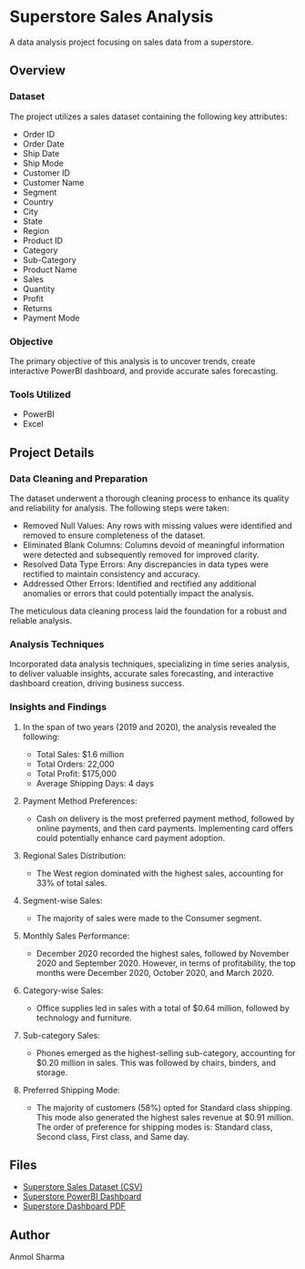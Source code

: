 # Superstore Sales Analysis

A data analysis project focusing on sales data from a superstore.

## Overview

### Dataset
The project utilizes a sales dataset containing the following key attributes:
- Order ID
- Order Date
- Ship Date
- Ship Mode
- Customer ID
- Customer Name
- Segment
- Country
- City
- State
- Region
- Product ID
- Category
- Sub-Category
- Product Name
- Sales
- Quantity
- Profit
- Returns
- Payment Mode

### Objective
The primary objective of this analysis is to uncover trends, create interactive PowerBI dashboard, and provide accurate sales forecasting.

### Tools Utilized
- PowerBI
- Excel

## Project Details

### Data Cleaning and Preparation
The dataset underwent a thorough cleaning process to enhance its quality and reliability for analysis. The following steps were taken:

- Removed Null Values: Any rows with missing values were identified and removed to ensure completeness of the dataset.
- Eliminated Blank Columns: Columns devoid of meaningful information were detected and subsequently removed for improved clarity.
- Resolved Data Type Errors: Any discrepancies in data types were rectified to maintain consistency and accuracy.
- Addressed Other Errors: Identified and rectified any additional anomalies or errors that could potentially impact the analysis.

The meticulous data cleaning process laid the foundation for a robust and reliable analysis.

### Analysis Techniques
Incorporated data analysis techniques, specializing in time series analysis, to deliver valuable insights, accurate sales forecasting, and interactive dashboard creation, driving business success.

### Insights and Findings

1. In the span of two years (2019 and 2020), the analysis revealed the following:
   - Total Sales: $1.6 million
   - Total Orders: 22,000
   - Total Profit: $175,000
   - Average Shipping Days: 4 days

2. Payment Method Preferences:
   - Cash on delivery is the most preferred payment method, followed by online payments, and then card payments. Implementing card offers could potentially enhance card payment adoption.

3. Regional Sales Distribution:
   - The West region dominated with the highest sales, accounting for 33% of total sales.

4. Segment-wise Sales:
   - The majority of sales were made to the Consumer segment.

5. Monthly Sales Performance:
   - December 2020 recorded the highest sales, followed by November 2020 and September 2020. However, in terms of profitability, the top months were December 2020, October 2020, and March 2020.

6. Category-wise Sales:
   - Office supplies led in sales with a total of $0.64 million, followed by technology and furniture.

7. Sub-category Sales:
   - Phones emerged as the highest-selling sub-category, accounting for $0.20 million in sales. This was followed by chairs, binders, and storage.

8. Preferred Shipping Mode:
   - The majority of customers (58%) opted for Standard class shipping. This mode also generated the highest sales revenue at $0.91 million. The order of preference for shipping modes is: Standard class, Second class, First class, and Same day.

## Files

- [Superstore Sales Dataset (CSV)](Data/SuperStore_Sales_Dataset.csv)
- [Superstore PowerBI Dashboard](dashboard/Superstore_Dashboard.pbix)
- [Superstore Dashboard PDF](dashboard/Superstore_Dashboard.pdf)

## Author

Anmol Sharma


